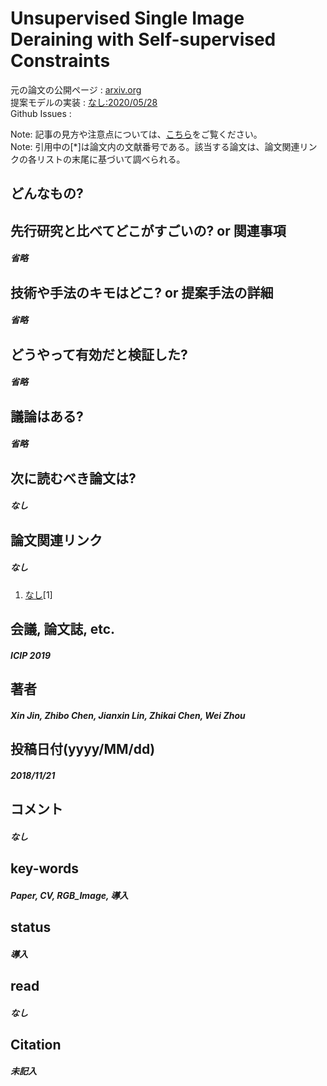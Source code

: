 # Unsupervised Single Image Deraining with Self-supervised Constraints

元の論文の公開ページ : [arxiv.org](https://arxiv.org/abs/1811.08575)  
提案モデルの実装 : [なし:2020/05/28]()  
Github Issues : []()  

Note: 記事の見方や注意点については、[こちら](/)をご覧ください。  
Note: 引用中の[*]は論文内の文献番号である。該当する論文は、論文関連リンクの各リストの末尾に基づいて調べられる。

## どんなもの?
##### 

## 先行研究と比べてどこがすごいの? or 関連事項
##### 省略

## 技術や手法のキモはどこ? or 提案手法の詳細
##### 省略

## どうやって有効だと検証した?
##### 省略

## 議論はある?
##### 省略

## 次に読むべき論文は?
##### なし

## 論文関連リンク
##### なし
1. [なし]()[1]

## 会議, 論文誌, etc.
##### ICIP 2019

## 著者
##### Xin Jin, Zhibo Chen, Jianxin Lin, Zhikai Chen, Wei Zhou

## 投稿日付(yyyy/MM/dd)
##### 2018/11/21

## コメント
##### なし

## key-words
##### Paper, CV, RGB_Image, 導入

## status
##### 導入

## read
##### なし

## Citation
##### 未記入
